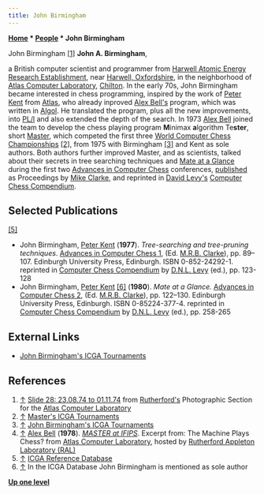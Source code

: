 ```yaml
---
title: John Birmingham
---
```

**[Home](Home "Home") \* [People](People "People") \* John Birmingham**



 [](http://www.chilton-computing.org.uk/gallery/ral/slide28.htm) John Birmingham <a id="cite-note-1" href="#cite-ref-1">[1]</a> 
**John A. Birmingham**,  

a British computer scientist and programmer from [Harwell Atomic Energy Research Establishment](https://en.wikipedia.org/wiki/Atomic_Energy_Research_Establishment), near [Harwell, Oxfordshire](https://en.wikipedia.org/wiki/Harwell,_Oxfordshire), in the neighborhood of [Atlas Computer Laboratory](Atlas_Computer_Laboratory "Atlas Computer Laboratory"), [Chilton](https://en.wikipedia.org/wiki/Chilton,_Oxfordshire). In the early 70s, John Birmingham became interested in chess programming, inspired by the work of [Peter Kent](Peter_Kent "Peter Kent") from [Atlas](Atlas_Computer_Laboratory "Atlas Computer Laboratory"), who already inproved [Alex Bell's](Alex_Bell "Alex Bell") program, which was written in [Algol](Algol "Algol"). He translated the program, plus all the new improvements, into [PL/l](index.php?title=PL_1&action=edit&redlink=1 "PL 1 (page does not exist)") and also extended the depth of the search. In 1973 [Alex Bell](Alex_Bell "Alex Bell") joined the team to develop the chess playing program **M**inimax **a**lgorithm Te**ster**, short [Master](Master "Master"), which competed the first three [World Computer Chess Championships](World_Computer_Chess_Championship "World Computer Chess Championship") <a id="cite-note-2" href="#cite-ref-2">[2]</a>, from 1975 with Birmingham <a id="cite-note-3" href="#cite-ref-3">[3]</a> and Kent as sole authors. Both authors further improved Master, and as scientists, talked about their secrets in tree searching techniques and [Mate at a Glance](Mate_at_a_Glance "Mate at a Glance") during the first two [Advances in Computer Chess](Conferences "Conferences") conferences, [published](John_Birmingham#Publications "John Birmingham") as Proceedings by [Mike Clarke](Mike_Clarke "Mike Clarke"), and reprinted in [David Levy's](David_Levy "David Levy") [Computer Chess Compendium](Computer_Chess_Compendium "Computer Chess Compendium"). 



## Selected Publications


<a id="cite-note-5" href="#cite-ref-5">[5]</a>



* John Birmingham, [Peter Kent](Peter_Kent "Peter Kent") (**1977**). *Tree-searching and tree-pruning techniques*. [Advances in Computer Chess 1](Advances_in_Computer_Chess_1 "Advances in Computer Chess 1"), (Ed. [M.R.B. Clarke](Mike_Clarke "Mike Clarke")), pp. 89–107. Edinburgh University Press, Edinburgh. ISBN 0-852-24292-1. reprinted in [Computer Chess Compendium](Computer_Chess_Compendium "Computer Chess Compendium") by [D.N.L. Levy](David_Levy "David Levy") (ed.), pp. 123-128
* John Birmingham, [Peter Kent](Peter_Kent "Peter Kent") <a id="cite-note-6" href="#cite-ref-6">[6]</a> (**1980**). *Mate at a Glance.* [Advances in Computer Chess 2](Advances_in_Computer_Chess_2 "Advances in Computer Chess 2"), (Ed. [M.R.B. Clarke](Mike_Clarke "Mike Clarke")), pp. 122–130. Edinburgh University Press, Edinburgh. ISBN 0-85224-377-4. reprinted in [Computer Chess Compendium](Computer_Chess_Compendium "Computer Chess Compendium") by [D.N.L. Levy](David_Levy "David Levy") (ed.), pp. 258-265


## External Links


* [John Birmingham's ICGA Tournaments](https://www.game-ai-forum.org/icga-tournaments/person.php?id=440)


## References


1. <a id="cite-ref-1" href="#cite-note-1">↑</a> [Slide 28: 23.08.74 to 01.11.74](http://www.chilton-computing.org.uk/gallery/ral/slide28.htm) from [Rutherford's](https://en.wikipedia.org/wiki/Rutherford_Appleton_Laboratory) Photographic Section for the [Atlas Computer Laboratory](Atlas_Computer_Laboratory "Atlas Computer Laboratory")
2. <a id="cite-ref-2" href="#cite-note-2">↑</a> [Master's ICGA Tournaments](https://www.game-ai-forum.org/icga-tournaments/program.php?id=46)
3. <a id="cite-ref-3" href="#cite-note-3">↑</a> [John Birmingham's ICGA Tournaments](https://www.game-ai-forum.org/icga-tournaments/person.php?id=440)
4. <a id="cite-ref-4" href="#cite-note-4">↑</a> [Alex Bell](Alex_Bell "Alex Bell") (**1978**). *[MASTER at IFIPS](http://www.chilton-computing.org.uk/acl/applications/cocoa/p008.htm)*. Excerpt from: The Machine Plays Chess? from [Atlas Computer Laboratory](Atlas_Computer_Laboratory "Atlas Computer Laboratory"), hosted by [Rutherford Appleton Laboratory (RAL)](https://en.wikipedia.org/wiki/Rutherford_Appleton_Laboratory)
5. <a id="cite-ref-5" href="#cite-note-5">↑</a> [ICGA Reference Database](ICGA_Journal#RefDB "ICGA Journal")
6. <a id="cite-ref-6" href="#cite-note-6">↑</a> In the ICGA Database John Birmingham is mentioned as sole author

**[Up one level](People "People")**







 
